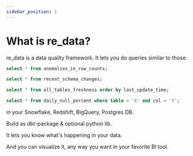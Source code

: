 ```yaml
---
sidebar_position: 1
---
```


# What is re_data?

re_data is a data quality framework. It lets you do queries similar to those:

```sql title="Your Data Warehouse"
select * from anomalies_in_row_counts;

select * from recent_schema_changes;

select * from all_tables_freshness order by last_update_time;

select * from daily_null_percent where table = 'X' and col = 'Y';
```

in your Snowflake, Redshift, BigQuery, Postgres DB.

Build as dbt-package & optional python lib. 

It lets you know what's happening in your data.

And you can visualize it, any way you want in your favorite BI tool.

